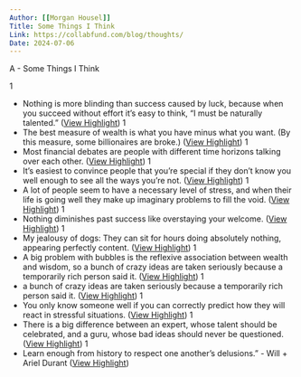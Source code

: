 ```yaml
---
Author: [[Morgan Housel]]
Title: Some Things I Think
Link: https://collabfund.com/blog/thoughts/
Date: 2024-07-06
---
```

A - Some Things I Think

1
- Nothing is more blinding than success caused by luck, because when you succeed without effort it’s easy to think, “I must be naturally talented.” ([View Highlight](https://read.readwise.io/read/01gz1w0pc59akk194s5nrq2ck4))
1
- The best measure of wealth is what you have minus what you want. (By this measure, some billionaires are broke.) ([View Highlight](https://read.readwise.io/read/01gz1w1yw12j2t4gths6v64b3q))
1
- Most financial debates are people with different time horizons talking over each other. ([View Highlight](https://read.readwise.io/read/01gz1w2bgf8xwc3tv5mya97j7m))
1
- It’s easiest to convince people that you’re special if they don’t know you well enough to see all the ways you’re not. ([View Highlight](https://read.readwise.io/read/01gz1w340bcjtf4pqpe5fztfkd))
1
- A lot of people seem to have a necessary level of stress, and when their life is going well they make up imaginary problems to fill the void. ([View Highlight](https://read.readwise.io/read/01gz1w3bgsagr84rs5nxwamwqy))
1
- Nothing diminishes past success like overstaying your welcome. ([View Highlight](https://read.readwise.io/read/01gz1w4f1q42p7nj0r7rxqgz9f))
1
- My jealousy of dogs: They can sit for hours doing absolutely nothing, appearing perfectly content. ([View Highlight](https://read.readwise.io/read/01gz2r1bfpvq4zh7rbwm4qm8zj))
1
- A big problem with bubbles is the reflexive association between wealth and wisdom, so a bunch of crazy ideas are taken seriously because a temporarily rich person said it. ([View Highlight](https://read.readwise.io/read/01gz2r2nb5dzz488d0m16mmvwn))
1
- a bunch of crazy ideas are taken seriously because a temporarily rich person said it. ([View Highlight](https://read.readwise.io/read/01gz2r2rgr47rvb69brd3cwaey))
1
- You only know someone well if you can correctly predict how they will react in stressful situations. ([View Highlight](https://read.readwise.io/read/01gz2r33zhc8zhdj9zkx95q871))
1
- There is a big difference between an expert, whose talent should be celebrated, and a guru, whose bad ideas should never be questioned. ([View Highlight](https://read.readwise.io/read/01gz2r3cgdajx4gtb58556rqy4))
1
- Learn enough from history to respect one another’s delusions.” - Will + Ariel Durant ([View Highlight](https://read.readwise.io/read/01gz317ng61jcb7wxresrr764k))
